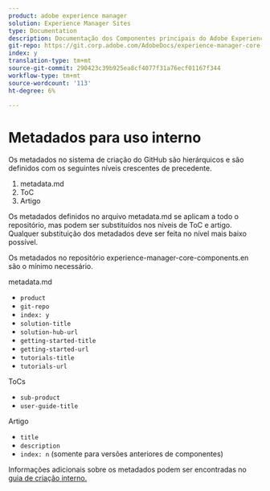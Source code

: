 ```yaml
---
product: adobe experience manager
solution: Experience Manager Sites
type: Documentation
description: Documentação dos Componentes principais do Adobe Experience Manager
git-repo: https://git.corp.adobe.com/AdobeDocs/experience-manager-core-components.pt-BR
index: y
translation-type: tm+mt
source-git-commit: 290423c39b925ea8cf4077f31a76ecf01167f344
workflow-type: tm+mt
source-wordcount: '113'
ht-degree: 6%

---
```



# Metadados para uso interno

Os metadados no sistema de criação do GitHub são hierárquicos e são definidos com os seguintes níveis crescentes de precedente.

1. metadata.md
1. ToC
1. Artigo

Os metadados definidos no arquivo metadata.md se aplicam a todo o repositório, mas podem ser substituídos nos níveis de ToC e artigo. Qualquer substituição dos metadados deve ser feita no nível mais baixo possível.

Os metadados no repositório experience-manager-core-components.en são o mínimo necessário.

metadata.md

* `product`
* `git-repo`
* `index: y`
* `solution-title`
* `solution-hub-url`
* `getting-started-title`
* `getting-started-url`
* `tutorials-title`
* `tutorials-url`

ToCs

* `sub-product`
* `user-guide-title`

Artigo

* `title`
* `description`
* `index: n` (somente para versões anteriores de componentes)

Informações adicionais sobre os metadados podem ser encontradas no [guia de criação interno.](https://docs.adobe.com/help/en/collaborative-doc-instructions/collaboration-guide/markdown/metadata.html#solution-metadata)
